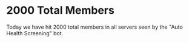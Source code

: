 # 2000 Total Members

Today we have hit 2000 total members in all servers seen by the "Auto Health Screening" bot.